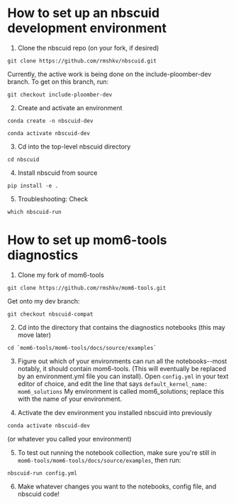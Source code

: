 # How to set up an nbscuid development environment

1. Clone the nbscuid repo (on your fork, if desired)

```
git clone https://github.com/rmshkv/nbscuid.git
```

Currently, the active work is being done on the include-ploomber-dev branch. To get on this branch, run:

```
git checkout include-ploomber-dev
```

2. Create and activate an environment

```
conda create -n nbscuid-dev

conda activate nbscuid-dev
```

3. Cd into the top-level nbscuid directory

```
cd nbscuid
```


4. Install nbscuid from source
```
pip install -e .
```

5. Troubleshooting: Check

```
which nbscuid-run
```

# How to set up mom6-tools diagnostics

1. Clone my fork of mom6-tools

```
git clone https://github.com/rmshkv/mom6-tools.git
```

Get onto my dev branch:


```
git checkout nbscuid-compat
```

2. Cd into the directory that contains the diagnostics notebooks (this may move later)
```
cd `mom6-tools/mom6-tools/docs/source/examples`
```

3. Figure out which of your environments can run all the notebooks--most notably, it should contain mom6-tools. (This will eventually be replaced by an environment.yml file you can install). Open `config.yml` in your text editor of choice, and edit the line that says `default_kernel_name: mom6_solutions` My environment is called mom6_solutions; replace this with the name of your environment.

4. Activate the dev environment you installed nbscuid into previously
```
conda activate nbscuid-dev
```
(or whatever you called your environment)

5. To test out running the notebook collection, make sure you're still in `mom6-tools/mom6-tools/docs/source/examples`, then run:

```
nbscuid-run config.yml
```

6. Make whatever changes you want to the notebooks, config file, and nbscuid code!

